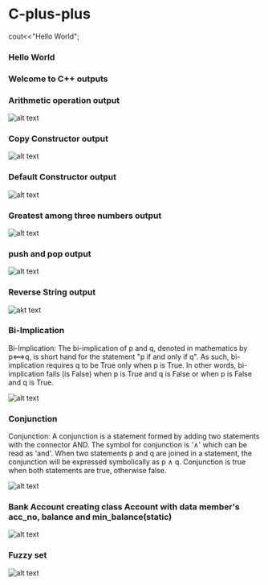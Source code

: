 # C-plus-plus

cout<<"Hello World";
### Hello World
### Welcome to C++ outputs

### Arithmetic operation output

![alt text](https://github.com/Aayush-Basnet/Photos/blob/33a4625d7859e82f64d2b6a4df0d22086a72adb9/arithmetic%20operation%20c++.png)

### Copy Constructor output

![alt text](https://github.com/Aayush-Basnet/Photos/blob/33a4625d7859e82f64d2b6a4df0d22086a72adb9/class%20copy%20constructor%20c++.png)

### Default Constructor output
![alt text](https://github.com/Aayush-Basnet/Photos/blob/2b24067c68de2d2541774a95382bc9829cca5709/default%20constructor.png)

### Greatest among three numbers output
![alt text](https://github.com/Aayush-Basnet/Photos/blob/4b24ca094a1cad77b29964f1b6acc3dfb837e009/greatest%20among%203%20numbers.png)

### push and pop output
![alt text](https://github.com/Aayush-Basnet/Photos/blob/4b24ca094a1cad77b29964f1b6acc3dfb837e009/push%20and%20pop.png)
 ### Reverse String output
 ![akt text](https://github.com/Aayush-Basnet/Photos/blob/ed98c185ddae752e31d8bd47c5605a1d3dd2b2fc/Reverse%20String.png)
 
### Bi-Implication 
Bi-Implication: 
The bi-implication of p and q, denoted in mathematics by p⟺q, is short hand for the statement "p if and only if q". As such, bi-implication requires q to be True only when p is True. In other words, bi-implication fails (is False) when p is True and q is False or when p is False and q is True.

![alt text](https://github.com/Aayush-Basnet/Photos/blob/597bead288118a6c10fe49d20660fedb13d25009/Bi-Implication.png)

### Conjunction 
Conjunction:
A conjunction is a statement formed by adding two statements with the connector AND. The symbol for conjunction is '∧' which can be read as 'and'. When two statements p and q are joined in a statement, the conjunction will be expressed symbolically as p ∧ q. Conjunction is true when both statements are true, otherwise false.

![alt text](https://github.com/Aayush-Basnet/Photos/blob/f8f99e1b3c1c62b3c2adeedda59ceca42d7d24d6/conjunction.png)

### Bank Account creating class Account with data member's acc_no, balance and min_balance(static)
![alt text](https://github.com/Aayush-Basnet/Photos/blob/f8f99e1b3c1c62b3c2adeedda59ceca42d7d24d6/bank%20account.png)

### Fuzzy set
![alt text](https://github.com/Aayush-Basnet/Photos/blob/8795c483e903471c1b680033d3a250c32297fd50/fuzzy%20set.png)
